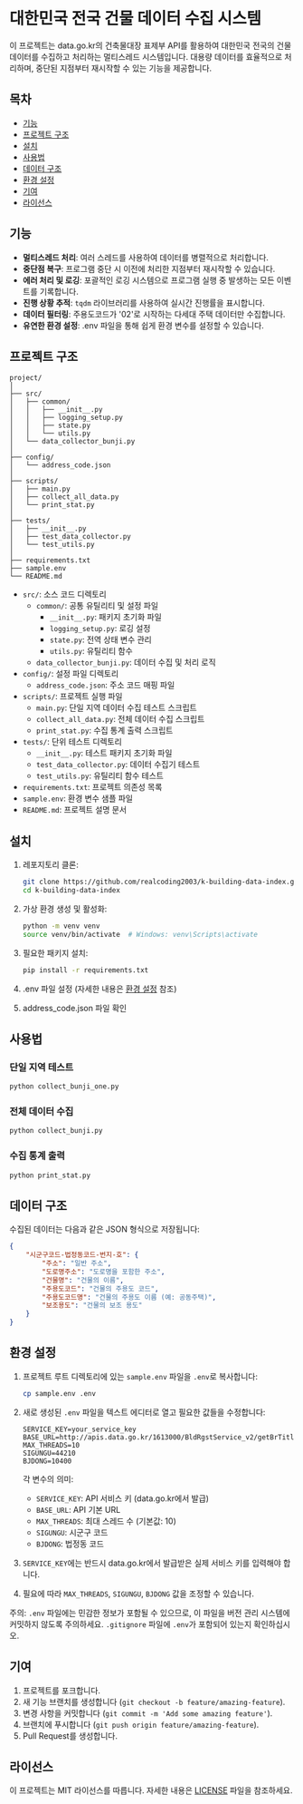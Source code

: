 # 대한민국 전국 건물 데이터 수집 시스템

이 프로젝트는 data.go.kr의 건축물대장 표제부 API를 활용하여 대한민국 전국의 건물 데이터를 수집하고 처리하는 멀티스레드 시스템입니다. 대용량 데이터를 효율적으로 처리하며, 중단된 지점부터 재시작할 수 있는 기능을 제공합니다.

## 목차

- [기능](#기능)
- [프로젝트 구조](#프로젝트-구조)
- [설치](#설치)
- [사용법](#사용법)
- [데이터 구조](#데이터-구조)
- [환경 설정](#환경-설정)
- [기여](#기여)
- [라이선스](#라이선스)

## 기능

- **멀티스레드 처리**: 여러 스레드를 사용하여 데이터를 병렬적으로 처리합니다.
- **중단점 복구**: 프로그램 중단 시 이전에 처리한 지점부터 재시작할 수 있습니다.
- **에러 처리 및 로깅**: 포괄적인 로깅 시스템으로 프로그램 실행 중 발생하는 모든 이벤트를 기록합니다.
- **진행 상황 추적**: `tqdm` 라이브러리를 사용하여 실시간 진행률을 표시합니다.
- **데이터 필터링**: 주용도코드가 '02'로 시작하는 다세대 주택 데이터만 수집합니다.
- **유연한 환경 설정**: .env 파일을 통해 쉽게 환경 변수를 설정할 수 있습니다.

## 프로젝트 구조

```
project/
│
├── src/
│   ├── common/
│   │   ├── __init__.py
│   │   ├── logging_setup.py
│   │   ├── state.py
│   │   └── utils.py
│   └── data_collector_bunji.py
│
├── config/
│   └── address_code.json
│
├── scripts/
│   ├── main.py
│   ├── collect_all_data.py
│   └── print_stat.py
│
├── tests/
│   ├── __init__.py
│   ├── test_data_collector.py
│   └── test_utils.py
│
├── requirements.txt
├── sample.env
└── README.md
```

- `src/`: 소스 코드 디렉토리
  - `common/`: 공통 유틸리티 및 설정 파일
    - `__init__.py`: 패키지 초기화 파일
    - `logging_setup.py`: 로깅 설정
    - `state.py`: 전역 상태 변수 관리
    - `utils.py`: 유틸리티 함수
  - `data_collector_bunji.py`: 데이터 수집 및 처리 로직
- `config/`: 설정 파일 디렉토리
  - `address_code.json`: 주소 코드 매핑 파일
- `scripts/`: 프로젝트 실행 파일
  - `main.py`: 단일 지역 데이터 수집 테스트 스크립트
  - `collect_all_data.py`: 전체 데이터 수집 스크립트
  - `print_stat.py`: 수집 통계 출력 스크립트
- `tests/`: 단위 테스트 디렉토리
  - `__init__.py`: 테스트 패키지 초기화 파일
  - `test_data_collector.py`: 데이터 수집기 테스트
  - `test_utils.py`: 유틸리티 함수 테스트
- `requirements.txt`: 프로젝트 의존성 목록
- `sample.env`: 환경 변수 샘플 파일
- `README.md`: 프로젝트 설명 문서

## 설치

1. 레포지토리 클론:
    ```sh
    git clone https://github.com/realcoding2003/k-building-data-index.git
    cd k-building-data-index
    ```

2. 가상 환경 생성 및 활성화:
    ```sh
    python -m venv venv
    source venv/bin/activate  # Windows: venv\Scripts\activate
    ```

3. 필요한 패키지 설치:
    ```sh
    pip install -r requirements.txt
    ```

4. .env 파일 설정 (자세한 내용은 [환경 설정](#환경-설정) 참조)

5. address_code.json 파일 확인

## 사용법

### 단일 지역 테스트

```sh
python collect_bunji_one.py
```

### 전체 데이터 수집

```sh
python collect_bunji.py
```

### 수집 통계 출력

```sh
python print_stat.py
```

## 데이터 구조

수집된 데이터는 다음과 같은 JSON 형식으로 저장됩니다:

```json
{
    "시군구코드-법정동코드-번지-호": {
        "주소": "일반 주소",
        "도로명주소": "도로명을 포함한 주소",
        "건물명": "건물의 이름",
        "주용도코드": "건물의 주용도 코드",
        "주용도코드명": "건물의 주용도 이름 (예: 공동주택)",
        "보조용도": "건물의 보조 용도"
    }
}
```

## 환경 설정

1. 프로젝트 루트 디렉토리에 있는 `sample.env` 파일을 `.env`로 복사합니다:

   ```sh
   cp sample.env .env
   ```

2. 새로 생성된 `.env` 파일을 텍스트 에디터로 열고 필요한 값들을 수정합니다:

   ```
   SERVICE_KEY=your_service_key
   BASE_URL=http://apis.data.go.kr/1613000/BldRgstService_v2/getBrTitleInfo
   MAX_THREADS=10
   SIGUNGU=44210
   BJDONG=10400
   ```

   각 변수의 의미:
   - `SERVICE_KEY`: API 서비스 키 (data.go.kr에서 발급)
   - `BASE_URL`: API 기본 URL
   - `MAX_THREADS`: 최대 스레드 수 (기본값: 10)
   - `SIGUNGU`: 시군구 코드
   - `BJDONG`: 법정동 코드

3. `SERVICE_KEY`에는 반드시 data.go.kr에서 발급받은 실제 서비스 키를 입력해야 합니다.

4. 필요에 따라 `MAX_THREADS`, `SIGUNGU`, `BJDONG` 값을 조정할 수 있습니다.

주의: `.env` 파일에는 민감한 정보가 포함될 수 있으므로, 이 파일을 버전 관리 시스템에 커밋하지 않도록 주의하세요. `.gitignore` 파일에 `.env`가 포함되어 있는지 확인하십시오.

## 기여

1. 프로젝트를 포크합니다.
2. 새 기능 브랜치를 생성합니다 (`git checkout -b feature/amazing-feature`).
3. 변경 사항을 커밋합니다 (`git commit -m 'Add some amazing feature'`).
4. 브랜치에 푸시합니다 (`git push origin feature/amazing-feature`).
5. Pull Request를 생성합니다.

## 라이선스

이 프로젝트는 MIT 라이선스를 따릅니다. 자세한 내용은 [LICENSE](LICENSE) 파일을 참조하세요.